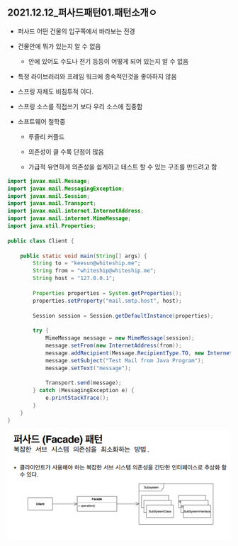 ## 2021.12.12_퍼사드패턴01.패턴소개ㅇ

- 퍼사드 어떤 건물의 입구쪽에서 바라보는 전경
- 건물안에 뭐가 있는지 알 수 없음
  - 안에 있어도 수도나 전기 등등이 어떻게 되어 있는지 알 수 없음
- 특정 라이브러리와 프레임 워크에 종속적인것을 좋아하지 않음 
- 스프링 자체도 비침투적 이다.
- 스프링 소스를 직접쓰기 보다 우리 소스에 집중함

- 소프트웨어 철학중 

  - 루즐리 커플드

  - 의존성이 클 수록 단점이 많음

  - 가급적 유연하게 의존성을 쉽게하고 테스트 할 수 있는 구조를 만드려고 함
~~~java
import javax.mail.Message;
import javax.mail.MessagingException;
import javax.mail.Session;
import javax.mail.Transport;
import javax.mail.internet.InternetAddress;
import javax.mail.internet.MimeMessage;
import java.util.Properties;

public class Client {

    public static void main(String[] args) {
        String to = "keesun@whiteship.me";
        String from = "whiteship@whiteship.me";
        String host = "127.0.0.1";

        Properties properties = System.getProperties();
        properties.setProperty("mail.smtp.host", host);

        Session session = Session.getDefaultInstance(properties);

        try {
            MimeMessage message = new MimeMessage(session);
            message.setFrom(new InternetAddress(from));
            message.addRecipient(Message.RecipientType.TO, new InternetAddress(to));
            message.setSubject("Test Mail from Java Program");
            message.setText("message");

            Transport.send(message);
        } catch (MessagingException e) {
            e.printStackTrace();
        }
    }
}

~~~
![image-20211212200906214](2021.12.12_퍼사드패턴01.패턴소개.assets/image-20211212200906214.png)